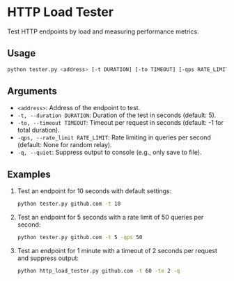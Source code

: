 # HTTP Load Tester

Test HTTP endpoints by load and measuring performance metrics.

## Usage

```sh
python tester.py <address> [-t DURATION] [-to TIMEOUT] [-qps RATE_LIMIT] [-q]
```

## Arguments

- `<address>`: Address of the endpoint to test.
- `-t, --duration DURATION`: Duration of the test in seconds (default: 5).
- `-to, --timeout TIMEOUT`: Timeout per request in seconds (default: -1 for total duration).
- `-qps, --rate_limit RATE_LIMIT`: Rate limiting in queries per second (default: None for random relay).
- `-q, --quiet`: Suppress output to console (e.g., only save to file).

## Examples

1. Test an endpoint for 10 seconds with default settings:

   ```sh
   python tester.py github.com -t 10
   ```

2. Test an endpoint for 5 seconds with a rate limit of 50 queries per second:

   ```sh
   python tester.py github.com -t 5 -qps 50
   ```

3. Test an endpoint for 1 minute with a timeout of 2 seconds per request and suppress output:

   ```sh
   python http_load_tester.py github.com -t 60 -to 2 -q
   ```
